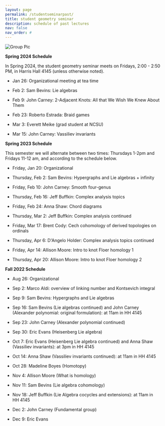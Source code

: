 ```yaml
---
layout: page
permalink: /studentseminarpast/
title: student geometry seminar
description: schedule of past lectures
nav: false
nav_order: #
---
```


![Group Pic](geometryvcu.github.io/assets/img/IMG_0890.jpeg)

<b>Spring 2024 Schedule</b>

In Spring 2024, the student geometry seminar meets on Fridays, 2:00 - 2:50 PM, in Harris Hall 4145 (unless otherwise noted).

- Jan 26: Organizational meeting at tea time

- Feb 2: Sam Bevins: Lie algebras

- Feb 9: John Carney: 2-Adjacent Knots: All that We Wish We Knew About Them

- Feb 23: Roberto Estrada: Braid games

- Mar 3: Everett Meike (grad student at NCSU)

- Mar 15: John Carney: Vassiliev invariants

<b>Spring 2023 Schedule</b>

This semester we will alternate between two times: Thursdays 1-2pm and Fridays 11-12 am, and according to the schedule below.

- Friday, Jan 20: Organizational

- Thursday, Feb 2: Sam Bevins: Hypergraphs and Lie algebras + infinity

- Friday, Feb 10: John Carney: Smooth four-genus

- Thursday, Feb 16: Jeff Buffkin: Complex analysis topics

- Friday, Feb 24: Anna Shaw: Chord diagrams

- Thursday, Mar 2: Jeff Buffkin: Complex analysis continued

- Friday, Mar 17: Brent Cody: Cech cohomology of derived topologies on ordinals

- Thursday, Apr 6: D'Angelo Holder: Complex analysis topics continued

- Friday, Apr 14: Allison Moore: Intro to knot Floer homology 1

- Thursday, Apr 20: Allison Moore: Intro to knot Floer homology 2

<b>Fall 2022 Schedule</b>

- Aug 26: Organizational

- Sep 2: Marco Aldi: overview of linking number and Kontsevich integral

- Sep 9: Sam Bevins: Hypergraphs and Lie algebras

- Sep 16: Sam Bevins (Lie algebras continued) and John Carney (Alexander polynomial: original formulation): at 11am in HH 4145

- Sep 23: John Carney (Alexander polynomial continued)

- Sep 30: Eric Evans (Heisenberg Lie algebra)

- Oct 7: Eric Evans (Heisenberg Lie algebra continued) and Anna Shaw (Vassiliev invariants): at 3pm in HH 4145

- Oct 14: Anna Shaw (Vassiliev invariants continued): at 11am in HH 4145

- Oct 28: Madeline Boyes (Homotopy)

- Nov 4: Allison Moore (What is homology)

- Nov 11: Sam Bevins (Lie algebra cohomology)

- Nov 18: Jeff Buffkin (Lie Algebra cocycles and extensions): at 11am in HH 4145

- Dec 2: John Carney (Fundamental group)

- Dec 9: Eric Evans
